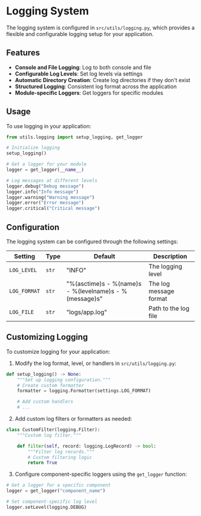 # Logging System

The logging system is configured in `src/utils/logging.py`, which provides a flexible and configurable logging setup for your application.

## Features

- **Console and File Logging**: Log to both console and file
- **Configurable Log Levels**: Set log levels via settings
- **Automatic Directory Creation**: Create log directories if they don't exist
- **Structured Logging**: Consistent log format across the application
- **Module-specific Loggers**: Get loggers for specific modules

## Usage

To use logging in your application:

```python
from utils.logging import setup_logging, get_logger

# Initialize logging
setup_logging()

# Get a logger for your module
logger = get_logger(__name__)

# Log messages at different levels
logger.debug("Debug message")
logger.info("Info message")
logger.warning("Warning message")
logger.error("Error message")
logger.critical("Critical message")
```

## Configuration

The logging system can be configured through the following settings:

| Setting | Type | Default | Description |
|---------|------|---------|-------------|
| `LOG_LEVEL` | `str` | "INFO" | The logging level |
| `LOG_FORMAT` | `str` | "%(asctime)s - %(name)s - %(levelname)s - %(message)s" | The log message format |
| `LOG_FILE` | `str` | "logs/app.log" | Path to the log file |

## Customizing Logging

To customize logging for your application:

1. Modify the log format, level, or handlers in `src/utils/logging.py`:

```python
def setup_logging() -> None:
    """Set up logging configuration."""
    # Create custom formatter
    formatter = logging.Formatter(settings.LOG_FORMAT)

    # Add custom handlers
    # ...
```

2. Add custom log filters or formatters as needed:

```python
class CustomFilter(logging.Filter):
    """Custom log filter."""

    def filter(self, record: logging.LogRecord) -> bool:
        """Filter log records."""
        # Custom filtering logic
        return True
```

3. Configure component-specific loggers using the `get_logger` function:

```python
# Get a logger for a specific component
logger = get_logger("component_name")

# Set component-specific log level
logger.setLevel(logging.DEBUG)
```
